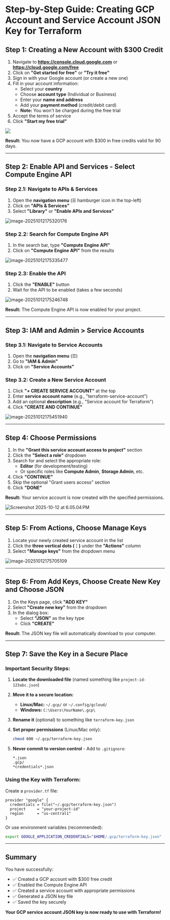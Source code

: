 # Step-by-Step Guide: Creating GCP Account and Service Account JSON Key for Terraform

## Step 1: Creating a New Account with $300 Credit

1. Navigate to **https://console.cloud.google.com** or **https://cloud.google.com/free**
2. Click on **"Get started for free"** or **"Try it free"**
3. Sign in with your Google account (or create a new one)
4. Fill in your account information:
   - Select your **country**
   - Choose **account type** (Individual or Business)
   - Enter your **name and address**
   - Add your **payment method** (credit/debit card)
   - **Note:** You won't be charged during the free trial
5. Accept the terms of service
6. Click **"Start my free trial"**

![](./images/01.png)

**Result:** You now have a GCP account with $300 in free credits valid for 90 days.

------

## Step 2: Enable API and Services - Select Compute Engine API

### Step 2.1: Navigate to APIs & Services

1. Open the **navigation menu** (☰ hamburger icon in the top-left)
2. Click on **"APIs & Services"**
3. Select **"Library"** or **"Enable APIs and Services"**

![image-20251012175320176](./images/02.png)

### Step 2.2: Search for Compute Engine API

1. In the search bar, type **"Compute Engine API"**
2. Click on **"Compute Engine API"** from the results

![image-20251012175335477](./images/03.png)

### Step 2.3: Enable the API

1. Click the **"ENABLE"** button
2. Wait for the API to be enabled (takes a few seconds)

![image-20251012175246748](./images/04.png)

**Result:** The Compute Engine API is now enabled for your project.

------

## Step 3: IAM and Admin > Service Accounts

### Step 3.1: Navigate to Service Accounts

1. Open the **navigation menu** (☰)
2. Go to **"IAM & Admin"**
3. Click on **"Service Accounts"**



### Step 3.2: Create a New Service Account

1. Click **"+ CREATE SERVICE ACCOUNT"** at the top
2. Enter **service account name** (e.g., "terraform-service-account")
3. Add an optional **description** (e.g., "Service account for Terraform")
4. Click **"CREATE AND CONTINUE"**

![image-20251012175451940](./images/05.png)

------

## Step 4: Choose Permissions

1. In the **"Grant this service account access to project"** section
2. Click the **"Select a role"** dropdown
3. Search for and select the appropriate role:
   - **Editor** (for development/testing)
   - Or specific roles like **Compute Admin**, **Storage Admin**, etc.
4. Click **"CONTINUE"**
5. Skip the optional "Grant users access" section
6. Click **"DONE"**

**Result:** Your service account is now created with the specified permissions.

![Screenshot 2025-10-12 at 6.05.04 PM](./images/06.png)

------

## Step 5: From Actions, Choose Manage Keys

1. Locate your newly created service account in the list
2. Click the **three vertical dots (⋮)** under the **"Actions"** column
3. Select **"Manage keys"** from the dropdown menu

![image-20251012175705109](./images/07.png)

------

## Step 6: From Add Keys, Choose Create New Key and Choose JSON

1. On the Keys page, click **"ADD KEY"**
2. Select **"Create new key"** from the dropdown
3. In the dialog box:
   - Select **"JSON"** as the key type
   - Click **"CREATE"**

**Result:** The JSON key file will automatically download to your computer.

------

## Step 7: Save the Key in a Secure Place

### Important Security Steps:

1. **Locate the downloaded file** (named something like `project-id-123abc.json`)

2. **Move it to a secure location:**

   - **Linux/Mac:** `~/.gcp/` or `~/.config/gcloud/`
   - **Windows:** `C:\Users\YourName\.gcp\`

3. **Rename it** (optional) to something like `terraform-key.json`

4. **Set proper permissions** (Linux/Mac only):

   ```bash
   chmod 600 ~/.gcp/terraform-key.json
   ```

5. **Never commit to version control** - Add to `.gitignore`:

   ```
   *.json
   .gcp/
   *credentials*.json
   ```

### Using the Key with Terraform:

Create a `provider.tf` file:

```hcl
provider "google" {
  credentials = file("~/.gcp/terraform-key.json")
  project     = "your-project-id"
  region      = "us-central1"
}
```

Or use environment variables (recommended):

```bash
export GOOGLE_APPLICATION_CREDENTIALS="$HOME/.gcp/terraform-key.json"
```

------

## Summary

You have successfully:

- ✅ Created a GCP account with $300 free credit
- ✅ Enabled the Compute Engine API
- ✅ Created a service account with appropriate permissions
- ✅ Generated a JSON key file
- ✅ Saved the key securely

**Your GCP service account JSON key is now ready to use with Terraform!**